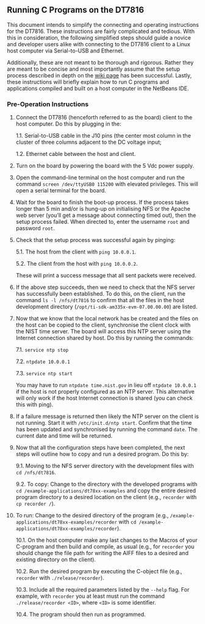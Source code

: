 ## Running C Programs on the DT7816

This document intends to simplify the connecting and operating instructions for the DT7816. These instructions are fairly complicated and tedious. With this in consideration, the following simplified steps should guide a novice and developer users alike with connecting to the DT7816 client to a Linux host computer via Serial-to-USB and Ethernet.

Additionally, these are not meant to be thorough and rigorous. Rather they are meant to be concise and most importantly assume that the setup process described in depth on the [wiki page](https://github.com/aidanjohnson/dt7816/wiki/Connecting:-Setup) has been successful. Lastly, these instructions will briefly explain how to run C programs and applications compiled and built on a host computer in the NetBeans IDE. 

### Pre-Operation Instructions

1. Connect the DT7816 (henceforth referred to as the board) client to the host computer. Do this by plugging in the:

   1.1. Serial-to-USB cable in the J10 pins (the center most column in the cluster of three columns adjacent to the DC voltage input;

   1.2. Ethernet cable between the host and client.

2. Turn on the board by powering the board with the 5 Vdc power supply.

3. Open the command-line terminal on the host computer and run the command `screen /dev/ttyUSB0 115200` with elevated privileges. This will open a serial terminal for the board.

4. Wait for the board to finish the boot-up process. If the process takes longer than 5 min and/or is hung-up on initialising NFS or the Apache web server (you’ll get a message about connecting timed out), then the setup process failed. When directed to, enter the username `root` and password `root`. 

5. Check that the setup process was successful again by pinging:

   5.1. The host from the client with `ping 10.0.0.1`.

   5.2. The client from the host with `ping 10.0.0.2`.

   These will print a success message that all sent packets were received.

6. If the above step succeeds, then we need to check that the NFS server has successfully been established. To do this, on the client, run the command `ls -l /nfs/dt7816` to confirm that all the files in the host development directory (`/opt/ti-sdk-am335x-evm-07.00.00.00`) are listed.

7. Now that we know that the local network has be created and the files on the host can be copied to the client, synchronise the client clock with the NIST time server. The board will access this NTP server using the Internet connection shared by host. Do this by running the commands:

   7.1. `service ntp stop`

   7.2. `ntpdate 10.0.0.1`

   7.3. `service ntp start`

   You may have to run `ntpdate time.nist.gov` in lieu off `ntpdate 10.0.0.1` if the host is not properly configured as an NTP server. This alternative will only work if the host Internet connection is shared (you can check this with ping).

8. If a failure message is returned then likely the NTP server on the client is not running. Start it with `/etc/init.d/ntp start`. Confirm that the time has been updated and synchronised by running the command `date`. The current date and time will be returned.

9. Now that all the configuration steps have been completed, the next steps will outline how to copy and run a desired program. Do this by:

   9.1. Moving to the NFS server directory with the development files with `cd /nfs/dt7816`.

   9.2. To copy: Change to the directory with the developed programs with `cd /example-applications/dt78xx-examples` and copy the entire desired program directory to a desired location on the client (e.g., `recorder` with `cp recorder /`).

10. To run: Change to the desired directory of the program (e.g., `/example-applications/dt78xx-examples/recorder` with `cd /example-applications/dt78xx-examples/recorder`).

    10.1. On the host computer make any last changes to the Macros of your C-program and then build and compile, as usual (e.g., for `recorder` you should change the file path for writing the AIFF files to a desired and existing directory on the client).

    10.2. Run the desired program by executing the C-object file (e.g., `recorder` with `./release/recorder`).

    10.3. Include all the required parameters listed by the `--help` flag. For example, with `recorder` you at least must run the command `./release/recorder <ID>`, where `<ID>` is some identifier.

    10.4. The program should then run as programmed.
